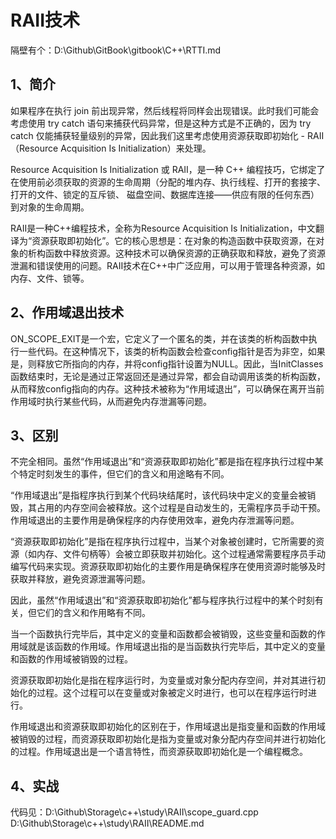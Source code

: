 # RAII技术

隔壁有个：D:\Github\GitBook\gitbook\C++\RTTI.md

## 1、简介
如果程序在执行 join 前出现异常，然后线程将同样会出现错误。此时我们可能会考虑使用 try catch 语句来捕获代码异常，但是这种方式是不正确的，因为 try catch 仅能捕获轻量级别的异常，因此我们这里考虑使用资源获取即初始化 - RAII（Resource Acquisition Is Initialization）来处理。

Resource Acquisition Is Initialization 或 RAII，是一种 C++ 编程技巧，它绑定了在使用前必须获取的资源的生命周期（分配的堆内存、执行线程、打开的套接字、打开的文件、锁定的互斥锁、 磁盘空间、数据库连接——供应有限的任何东西）到对象的生命周期。

RAII是一种C++编程技术，全称为Resource Acquisition Is Initialization，中文翻译为“资源获取即初始化”。它的核心思想是：在对象的构造函数中获取资源，在对象的析构函数中释放资源。这种技术可以确保资源的正确获取和释放，避免了资源泄漏和错误使用的问题。RAII技术在C++中广泛应用，可以用于管理各种资源，如内存、文件、锁等。

## 2、作用域退出技术
ON_SCOPE_EXIT是一个宏，它定义了一个匿名的类，并在该类的析构函数中执行一些代码。在这种情况下，该类的析构函数会检查config指针是否为非空，如果是，则释放它所指向的内存，并将config指针设置为NULL。因此，当InitClasses函数结束时，无论是通过正常返回还是通过异常，都会自动调用该类的析构函数，从而释放config指向的内存。这种技术被称为“作用域退出”，可以确保在离开当前作用域时执行某些代码，从而避免内存泄漏等问题。

## 3、区别
不完全相同。虽然“作用域退出”和“资源获取即初始化”都是指在程序执行过程中某个特定时刻发生的事件，但它们的含义和用途略有不同。

“作用域退出”是指程序执行到某个代码块结尾时，该代码块中定义的变量会被销毁，其占用的内存空间会被释放。这个过程是自动发生的，无需程序员手动干预。作用域退出的主要作用是确保程序的内存使用效率，避免内存泄漏等问题。

“资源获取即初始化”是指在程序执行过程中，当某个对象被创建时，它所需要的资源（如内存、文件句柄等）会被立即获取并初始化。这个过程通常需要程序员手动编写代码来实现。资源获取即初始化的主要作用是确保程序在使用资源时能够及时获取并释放，避免资源泄漏等问题。

因此，虽然“作用域退出”和“资源获取即初始化”都与程序执行过程中的某个时刻有关，但它们的含义和作用略有不同。

当一个函数执行完毕后，其中定义的变量和函数都会被销毁，这些变量和函数的作用域就是该函数的作用域。作用域退出指的是当函数执行完毕后，其中定义的变量和函数的作用域被销毁的过程。

资源获取即初始化是指在程序运行时，为变量或对象分配内存空间，并对其进行初始化的过程。这个过程可以在变量或对象被定义时进行，也可以在程序运行时进行。

作用域退出和资源获取即初始化的区别在于，作用域退出是指变量和函数的作用域被销毁的过程，而资源获取即初始化是指为变量或对象分配内存空间并进行初始化的过程。作用域退出是一个语言特性，而资源获取即初始化是一个编程概念。

## 4、实战
代码见：D:\Github\Storage\c++\study\RAII\scope_guard.cpp
D:\Github\Storage\c++\study\RAII\README.md















